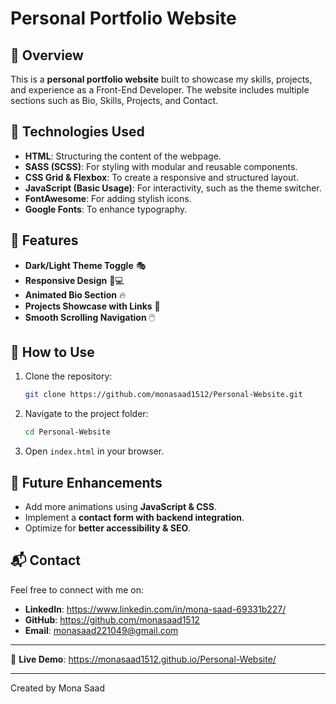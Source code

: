 # Personal Portfolio Website

## 🌟 Overview
This is a **personal portfolio website** built to showcase my skills, projects, and experience as a Front-End Developer. The website includes multiple sections such as Bio, Skills, Projects, and Contact.

## 🚀 Technologies Used
- **HTML**: Structuring the content of the webpage.
- **SASS (SCSS)**: For styling with modular and reusable components.
- **CSS Grid & Flexbox**: To create a responsive and structured layout.
- **JavaScript (Basic Usage)**: For interactivity, such as the theme switcher.
- **FontAwesome**: For adding stylish icons.
- **Google Fonts**: To enhance typography.

## 🎨 Features
- **Dark/Light Theme Toggle** 🎭
- **Responsive Design** 📱💻
- **Animated Bio Section** 🔥
- **Projects Showcase with Links** 🔗
- **Smooth Scrolling Navigation** 🖱️

## 📂 How to Use
1. Clone the repository:
   ```sh
   git clone https://github.com/monasaad1512/Personal-Website.git
   ```
2. Navigate to the project folder:
   ```sh
   cd Personal-Website
   ```
3. Open `index.html` in your browser.

## 📌 Future Enhancements
- Add more animations using **JavaScript & CSS**.
- Implement a **contact form with backend integration**.
- Optimize for **better accessibility & SEO**.

## 📬 Contact
Feel free to connect with me on:
- **LinkedIn**: https://www.linkedin.com/in/mona-saad-69331b227/
- **GitHub**: https://github.com/monasaad1512
- **Email**: monasaad221049@gmail.com

---
🚀 **Live Demo**: https://monasaad1512.github.io/Personal-Website/

---
Created by Mona Saad
